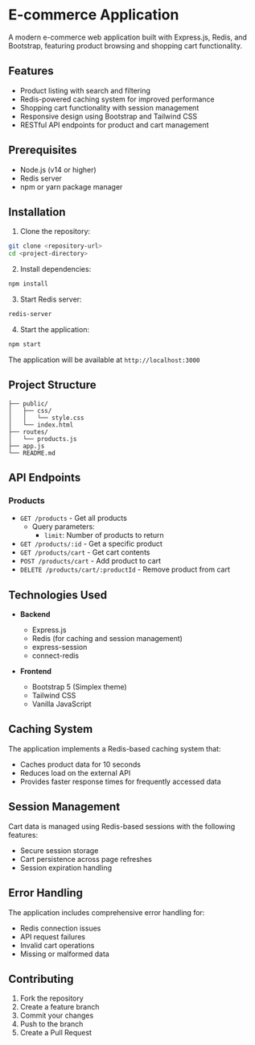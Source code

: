 # E-commerce Application

A modern e-commerce web application built with Express.js, Redis, and Bootstrap, featuring product browsing and shopping cart functionality.

## Features

- Product listing with search and filtering
- Redis-powered caching system for improved performance
- Shopping cart functionality with session management
- Responsive design using Bootstrap and Tailwind CSS
- RESTful API endpoints for product and cart management

## Prerequisites

- Node.js (v14 or higher)
- Redis server
- npm or yarn package manager

## Installation

1. Clone the repository:

```bash
git clone <repository-url>
cd <project-directory>
```

2. Install dependencies:

```bash
npm install
```

3. Start Redis server:

```bash
redis-server
```

4. Start the application:

```bash
npm start
```

The application will be available at `http://localhost:3000`

## Project Structure

```
├── public/
│   ├── css/
│   │   └── style.css
│   └── index.html
├── routes/
│   └── products.js
├── app.js
└── README.md
```

## API Endpoints

### Products

- `GET /products` - Get all products
  - Query parameters:
    - `limit`: Number of products to return
- `GET /products/:id` - Get a specific product
- `GET /products/cart` - Get cart contents
- `POST /products/cart` - Add product to cart
- `DELETE /products/cart/:productId` - Remove product from cart

## Technologies Used

- **Backend**

  - Express.js
  - Redis (for caching and session management)
  - express-session
  - connect-redis


- **Frontend**
  - Bootstrap 5 (Simplex theme)
  - Tailwind CSS
  - Vanilla JavaScript

## Caching System

The application implements a Redis-based caching system that:

- Caches product data for 10 seconds
- Reduces load on the external API
- Provides faster response times for frequently accessed data

## Session Management

Cart data is managed using Redis-based sessions with the following features:

- Secure session storage
- Cart persistence across page refreshes
- Session expiration handling

## Error Handling

The application includes comprehensive error handling for:

- Redis connection issues
- API request failures
- Invalid cart operations
- Missing or malformed data

## Contributing

1. Fork the repository
2. Create a feature branch
3. Commit your changes
4. Push to the branch
5. Create a Pull Request



